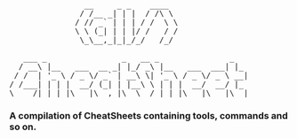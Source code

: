 <pre>
                __     _ _    ____                 
               / /__ _| | |  / /\ \                
              / // _` | | | / /  \ \               
              \ \ (_| | | |/ /   / /               
               \_\__,_|_|_/_/   /_/                
                                                   
   ___ _                _   __ _               _   
  / __\ |__   ___  __ _| |_/ _\ |__   ___  ___| |_ 
 / /  | '_ \ / _ \/ _` | __\ \| '_ \ / _ \/ _ \ __|
/ /___| | | |  __/ (_| | |__\ \ | | |  __/  __/ |_ 
\____/|_| |_|\___|\__,_|\__\__/_| |_|\___|\___|\__|
</pre>

### A compilation of CheatSheets containing tools, commands and so on.
